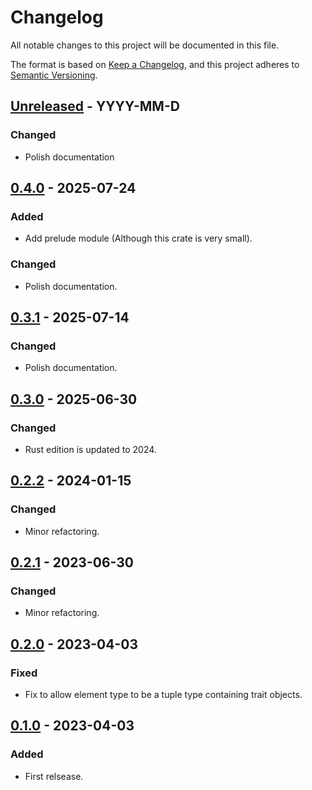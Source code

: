 # Changelog

All notable changes to this project will be documented in this file.

The format is based on [Keep a Changelog](https://keepachangelog.com/en/1.1.0/),
and this project adheres to [Semantic Versioning](https://semver.org/spec/v2.0.0.html).

## [Unreleased] - YYYY-MM-D

### Changed

- Polish documentation

## [0.4.0] - 2025-07-24

### Added

- Add prelude module (Although this crate is very small).

### Changed

- Polish documentation.

## [0.3.1] - 2025-07-14

### Changed

- Polish documentation.

## [0.3.0] - 2025-06-30

### Changed

- Rust edition is updated to 2024.

## [0.2.2] - 2024-01-15

### Changed

- Minor refactoring.

## [0.2.1] - 2023-06-30

### Changed

- Minor refactoring.

## [0.2.0] - 2023-04-03

### Fixed

- Fix to allow element type to be a tuple type containing trait objects.

## [0.1.0] - 2023-04-03

### Added

- First relsease.

[Unreleased]: https://github.com/nossie531/arr_ty/compare/v0.4.0...HEAD
[0.4.0]: https://github.com/nossie531/arr_ty/compare/v0.3.1...v0.4.0
[0.3.1]: https://github.com/nossie531/arr_ty/compare/v0.3.0...v0.3.1
[0.3.0]: https://github.com/nossie531/arr_ty/compare/v0.2.2...v0.3.0
[0.2.2]: https://github.com/nossie531/arr_ty/compare/v0.2.1...v0.2.2
[0.2.1]: https://github.com/nossie531/arr_ty/compare/v0.2.0...v0.2.1
[0.2.0]: https://github.com/nossie531/arr_ty/compare/v0.1.0...v0.2.0
[0.1.0]: https://github.com/nossie531/arr_ty/releases/tag/v0.1.0

